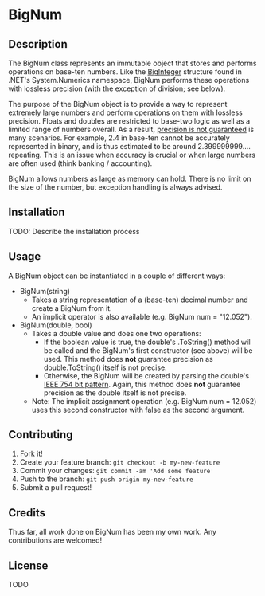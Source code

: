 # BigNum
## Description
The BigNum class represents an immutable object that stores and performs operations on base-ten numbers. Like the [BigInteger](https://msdn.microsoft.com/en-us/library/system.numerics.biginteger(v=vs.110).aspx) structure found in .NET's System.Numerics namespace, BigNum performs these operations with lossless precision (with the exception of division; see below). 

The purpose of the BigNum object is to provide a way to represent extremely large numbers and perform operations on them with lossless precision. Floats and doubles are restricted to base-two logic as well as a limited range of numbers overall. As a result, [precision is not guaranteed](http://docs.oracle.com/cd/E19957-01/806-3568/ncg_goldberg.html) is many scenarios. For example, 2.4 in base-ten cannot be accurately represented in binary, and is thus estimated to be around 2.399999999.... repeating. This is an issue when accuracy is crucial or when large numbers are often used (think banking / accounting). 

BigNum allows numbers as large as memory can hold. There is no limit on the size of the number, but exception handling is always advised. 
## Installation
TODO: Describe the installation process
## Usage
A BigNum object can be instantiated in a couple of different ways:

* BigNum(string)
	*  Takes a string representation of a (base-ten) decimal number and create a BigNum from it.
	* An implicit operator is also available (e.g. BigNum num = "12.052").
* BigNum(double, bool)
	* Takes a double value and does one two operations:
		* If the boolean value is true, the double's .ToString() method will be called and the BigNum's first constructor (see above) will be used. This method does **not** guarantee precision as double.ToString() itself is not precise. 
		* Otherwise, the BigNum will be created by parsing the double's [IEEE 754 bit pattern](https://en.wikipedia.org/wiki/Double-precision_floating-point_format). Again, this method does **not** guarantee precision as the double itself is not precise.
	* Note: The implicit assignment operation (e.g. BigNum num = 12.052) uses this second constructor with false as the second argument.

## Contributing
1. Fork it!
2. Create your feature branch: `git checkout -b my-new-feature`
3. Commit your changes: `git commit -am 'Add some feature'`
4. Push to the branch: `git push origin my-new-feature`
5. Submit a pull request!
## Credits
Thus far, all work done on BigNum has been my own work. Any contributions are welcomed!
## License
TODO
